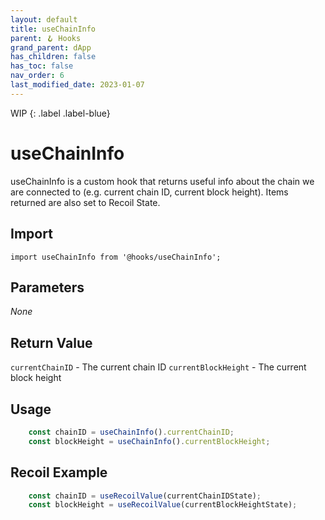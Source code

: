 ```yaml
---
layout: default
title: useChainInfo
parent: 🪝 Hooks
grand_parent: dApp
has_children: false
has_toc: false
nav_order: 6
last_modified_date: 2023-01-07
---
```


WIP
{: .label .label-blue}
# useChainInfo

useChainInfo is a custom hook that returns useful info about the chain we are connected to (e.g. current chain ID, current block height).
Items returned are also set to Recoil State.

## Import

`import useChainInfo from '@hooks/useChainInfo';`

## Parameters

_None_

## Return Value

`currentChainID` - The current chain ID
`currentBlockHeight` - The current block height

## Usage
```js
    const chainID = useChainInfo().currentChainID;
    const blockHeight = useChainInfo().currentBlockHeight;
```

## Recoil Example

```js
    const chainID = useRecoilValue(currentChainIDState);
    const blockHeight = useRecoilValue(currentBlockHeightState);
```
